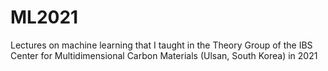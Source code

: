 # ML2021
 Lectures on machine learning that I taught in the Theory Group of the IBS Center for Multidimensional Carbon Materials (Ulsan, South Korea) in 2021
